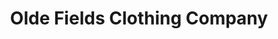 ---
title: "Olde Fields Clothing Company"
url: /tallahassee/olde-fields-clothing-company/
shop: Kleidung
---